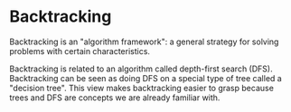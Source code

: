 # Backtracking 
Backtracking is an "algorithm framework": a general strategy for solving problems with certain characteristics. 

Backtracking is related to an algorithm called depth-first search (DFS). Backtracking can be seen as doing DFS on a special type of tree called a "decision tree". This view makes backtracking easier to grasp because trees and DFS are concepts we are already familiar with.

